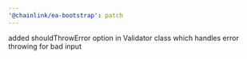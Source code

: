 ```yaml
---
'@chainlink/ea-bootstrap': patch
---
```


added shouldThrowError option in Validator class which handles error throwing for bad input
